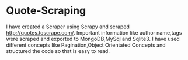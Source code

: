 # Quote-Scraping
I have created a Scraper using Scrapy and scraped http://quotes.toscrape.com/. Important information like author name,tags were scraped and exported to MongoDB,MySql and Sqlite3.
I have used different concepts like Pagination,Object Orientated Concepts and structured the code so that is easy to read.
